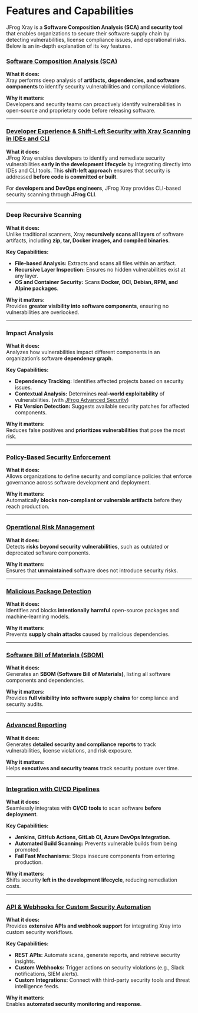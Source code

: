 # Features and Capabilities

JFrog Xray is a **Software Composition Analysis (SCA) and security tool** that enables organizations to secure their software supply chain by detecting vulnerabilities, license compliance issues, and operational risks. Below is an in-depth explanation of its key features.

### &#x20;[**Software Composition Analysis (SCA)**](sca/)

**What it does:**\
Xray performs deep analysis of **artifacts, dependencies, and software components** to identify security vulnerabilities and compliance violations.

**Why it matters:**\
Developers and security teams can proactively identify vulnerabilities in open-source and proprietary code before releasing software.&#x20;

***

### [**Developer Experience & Shift-Left Security with Xray Scanning in IDEs and CLI**](broken-reference)

**What it does:**\
JFrog Xray enables developers to identify and remediate security vulnerabilities **early in the development lifecycle** by integrating directly into IDEs and CLI tools. This **shift-left approach** ensures that security is addressed **before code is committed or built**.

For **developers and DevOps engineers**, JFrog Xray provides CLI-based security scanning through **JFrog CLI**.

***

### **Deep Recursive Scanning**

**What it does:**\
Unlike traditional scanners, Xray **recursively scans all layers** of software artifacts, including **zip, tar, Docker images, and compiled binaries**.

**Key Capabilities:**

* **File-based Analysis:** Extracts and scans all files within an artifact.
* **Recursive Layer Inspection:** Ensures no hidden vulnerabilities exist at any layer.
* **OS and Container Security:** Scans **Docker, OCI, Debian, RPM, and Alpine packages**.

**Why it matters:**\
Provides **greater visibility into software components**, ensuring no vulnerabilities are overlooked.

***

### **Impact Analysis**

**What it does:**\
Analyzes how vulnerabilities impact different components in an organization’s software **dependency graph**.

**Key Capabilities:**

* **Dependency Tracking:** Identifies affected projects based on security issues.
* **Contextual Analysis:** Determines **real-world exploitability** of vulnerabilities. (with [JFrog Advanced Security](../../advanced-security/))
* **Fix Version Detection:** Suggests available security patches for affected components.

**Why it matters:**\
Reduces false positives and **prioritizes vulnerabilities** that pose the most risk.

***

### [**Policy-Based Security Enforcement**](sdlc-policy-mangement/)

**What it does:**\
Allows organizations to define security and compliance policies that enforce governance across software development and deployment.

**Why it matters:**\
Automatically **blocks non-compliant or vulnerable artifacts** before they reach production.

***

### [**Operational Risk Management**](./#operational-risk-management)

**What it does:**\
Detects **risks beyond security vulnerabilities**, such as outdated or deprecated software components.

**Why it matters:**\
Ensures that **unmaintained** software does not introduce security risks.

***

### [**Malicious Package Detection**](./#malicious-package-detection)

**What it does:**\
Identifies and blocks **intentionally harmful** open-source packages and machine-learning models.

**Why it matters:**\
Prevents **supply chain attacks** caused by malicious dependencies.

***

### [**Software Bill of Materials (SBOM)**](sca/export-scan-results.md)

**What it does:**\
Generates an **SBOM (Software Bill of Materials)**, listing all software components and dependencies.

**Why it matters:**\
Provides **full visibility into software supply chains** for compliance and security audits.

***

### [**Advanced Reporting**](reports.md)

**What it does:**\
Generates **detailed security and compliance reports** to track vulnerabilities, license violations, and risk exposure.

**Why it matters:**\
Helps **executives and security teams** track security posture over time.

***

### [**Integration with CI/CD Pipelines**](broken-reference)

**What it does:**\
Seamlessly integrates with **CI/CD tools** to scan software **before deployment**.

**Key Capabilities:**

* **Jenkins, GitHub Actions, GitLab CI, Azure DevOps Integration.**
* **Automated Build Scanning:** Prevents vulnerable builds from being promoted.
* **Fail Fast Mechanisms:** Stops insecure components from entering production.

**Why it matters:**\
Shifts security **left in the development lifecycle**, reducing remediation costs.

***

### [**API & Webhooks for Custom Security Automation**](broken-reference)

**What it does:**\
Provides **extensive APIs and webhook support** for integrating Xray into custom security workflows.

**Key Capabilities:**

* **REST APIs:** Automate scans, generate reports, and retrieve security insights.
* **Custom Webhooks:** Trigger actions on security violations (e.g., Slack notifications, SIEM alerts).
* **Custom Integrations:** Connect with third-party security tools and threat intelligence feeds.

**Why it matters:**\
Enables **automated security monitoring and response**.

